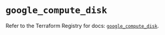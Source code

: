 # `google_compute_disk`

Refer to the Terraform Registry for docs: [`google_compute_disk`](https://registry.terraform.io/providers/hashicorp/google-beta/5.24.0/docs/resources/google_compute_disk).
